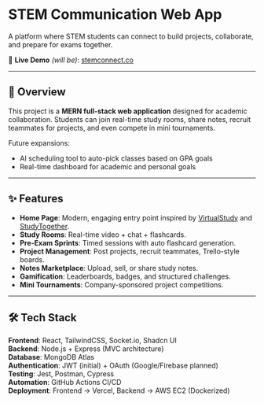 # STEM Communication Web App  

A platform where STEM students can connect to build projects, collaborate, and prepare for exams together.  

🚀 **Live Demo** *(will be)*: [stemconnect.co](http://stemconnect.co)

---

## 📖 Overview  

This project is a **MERN full-stack web application** designed for academic collaboration. Students can join real-time study rooms, share notes, recruit teammates for projects, and even compete in mini tournaments.  

Future expansions:
- AI scheduling tool to auto-pick classes based on GPA goals  
- Real-time dashboard for academic and personal goals  

---

## ✨ Features  

- **Home Page**: Modern, engaging entry point inspired by [VirtualStudy](https://www.virtualstudy.app/) and [StudyTogether](https://www.studytogether.com/).
- **Study Rooms**: Real-time video + chat + flashcards.
- **Pre-Exam Sprints**: Timed sessions with auto flashcard generation.  
- **Project Management**: Post projects, recruit teammates, Trello-style boards.  
- **Notes Marketplace**: Upload, sell, or share study notes.
- **Gamification**: Leaderboards, badges, and structured challenges.  
- **Mini Tournaments**: Company-sponsored project competitions.  

---

## 🛠 Tech Stack  

**Frontend**: React, TailwindCSS, Socket.io, Shadcn UI  
**Backend**: Node.js + Express (MVC architecture)  
**Database**: MongoDB Atlas  
**Authentication**: JWT (initial) + OAuth (Google/Firebase planned)  
**Testing**: Jest, Postman, Cypress  
**Automation**: GitHub Actions CI/CD  
**Deployment**: Frontend → Vercel, Backend → AWS EC2 (Dockerized)  

